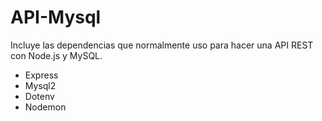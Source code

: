 # API-Mysql

Incluye las dependencias que normalmente uso para hacer una API REST con Node.js y MySQL.

* Express
* Mysql2
* Dotenv
* Nodemon
